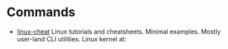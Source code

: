 # Commands

- [linux-cheat](https://github.com/cirosantilli/linux-cheat) Linux tutorials and cheatsheets. Minimal examples. Mostly user-land CLI utilities. Linux kernel at:
